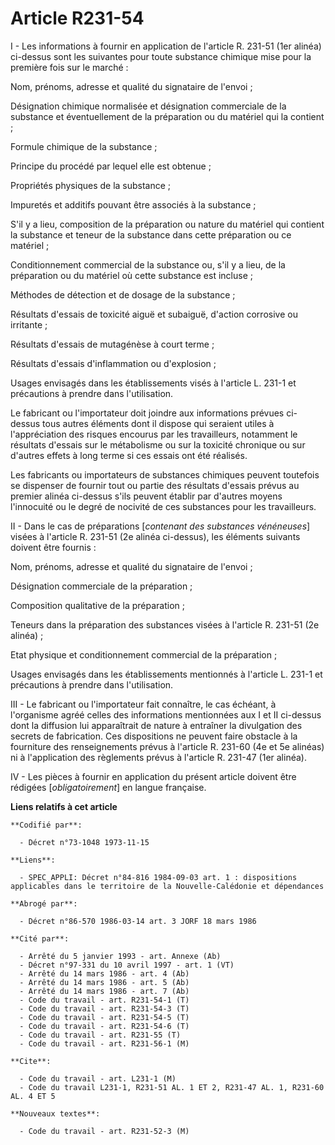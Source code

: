 # Article R231-54

I - Les informations à fournir en application de l'article R. 231-51 (1er alinéa) ci-dessus sont les suivantes pour toute
substance chimique mise pour la première fois sur le marché :

Nom, prénoms, adresse et qualité du signataire de l'envoi ;

Désignation chimique normalisée et désignation commerciale de la substance et éventuellement de la préparation ou du matériel
qui la contient ;

Formule chimique de la substance ;

Principe du procédé par lequel elle est obtenue ;

Propriétés physiques de la substance ;

Impuretés et additifs pouvant être associés à la substance ;

S'il y a lieu, composition de la préparation ou nature du matériel qui contient la substance et teneur de la substance dans
cette préparation ou ce matériel ;

Conditionnement commercial de la substance ou, s'il y a lieu, de la préparation ou du matériel où cette substance est
incluse ;

Méthodes de détection et de dosage de la substance ;

Résultats d'essais de toxicité aiguë et subaiguë, d'action corrosive ou irritante ;

Résultats d'essais de mutagénèse à court terme ;

Résultats d'essais d'inflammation ou d'explosion ;

Usages envisagés dans les établissements visés à l'article L. 231-1 et précautions à prendre dans l'utilisation.

Le fabricant ou l'importateur doit joindre aux informations prévues ci-dessus tous autres éléments dont il dispose qui
seraient utiles à l'appréciation des risques encourus par les travailleurs, notamment le résultats d'essais sur le
métabolisme ou sur la toxicité chronique ou sur d'autres effets à long terme si ces essais ont été réalisés.

Les fabricants ou importateurs de substances chimiques peuvent toutefois se dispenser de fournir tout ou partie des résultats
d'essais prévus au premier alinéa ci-dessus s'ils peuvent établir par d'autres moyens l'innocuité ou le degré de nocivité de
ces substances pour les travailleurs.

II - Dans le cas de préparations [*contenant des substances vénéneuses*] visées à l'article R. 231-51 (2e alinéa ci-dessus),
les éléments suivants doivent être fournis :

Nom, prénoms, adresse et qualité du signataire de l'envoi ;

Désignation commerciale de la préparation ;

Composition qualitative de la préparation ;

Teneurs dans la préparation des substances visées à l'article R. 231-51 (2e alinéa) ;

Etat physique et conditionnement commercial de la préparation ;

Usages envisagés dans les établissements mentionnés à l'article L. 231-1 et précautions à prendre dans l'utilisation.

III - Le fabricant ou l'importateur fait connaître, le cas échéant, à l'organisme agréé celles des informations mentionnées
aux I et II ci-dessus dont la diffusion lui apparaîtrait de nature à entraîner la divulgation des secrets de fabrication. Ces
dispositions ne peuvent faire obstacle à la fourniture des renseignements prévus à l'article R. 231-60 (4e et 5e alinéas) ni
à l'application des règlements prévus à l'article R. 231-47 (1er alinéa).

IV - Les pièces à fournir en application du présent article doivent être rédigées [*obligatoirement*] en langue française.

**Liens relatifs à cet article**

	**Codifié par**:

	  - Décret n°73-1048 1973-11-15

	**Liens**:

	  - SPEC_APPLI: Décret n°84-816 1984-09-03 art. 1 : dispositions applicables dans le territoire de la Nouvelle-Calédonie et dépendances

	**Abrogé par**:

	  - Décret n°86-570 1986-03-14 art. 3 JORF 18 mars 1986

	**Cité par**:

	  - Arrêté du 5 janvier 1993 - art. Annexe (Ab)
	  - Décret n°97-331 du 10 avril 1997 - art. 1 (VT)
	  - Arrêté du 14 mars 1986 - art. 4 (Ab)
	  - Arrêté du 14 mars 1986 - art. 5 (Ab)
	  - Arrêté du 14 mars 1986 - art. 7 (Ab)
	  - Code du travail - art. R231-54-1 (T)
	  - Code du travail - art. R231-54-3 (T)
	  - Code du travail - art. R231-54-5 (T)
	  - Code du travail - art. R231-54-6 (T)
	  - Code du travail - art. R231-55 (T)
	  - Code du travail - art. R231-56-1 (M)

	**Cite**:

	  - Code du travail - art. L231-1 (M)
	  - Code du travail L231-1, R231-51 AL. 1 ET 2, R231-47 AL. 1, R231-60 AL. 4 ET 5

	**Nouveaux textes**:

	  - Code du travail - art. R231-52-3 (M)
